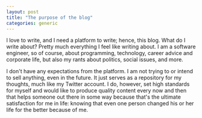 ```yaml
---
layout: post
title: "The purpose of the blog"
categories: generic
---
```



I love to write, and I need a platform to write; hence, this blog. What do I write about? Pretty much everything I feel like writing about. I am a software engineer, so of course, about programming, technology, career advice and corporate life, but also my rants about politics, social issues, and more.

I don't have any expectations from the platform. I am not trying to or intend to sell anything, even in the future. It just serves as a repository for my thoughts, much like my Twitter account. I do, however, set high standards for myself and would like to produce quality content every now and then that helps someone out there in some way because that's the ultimate satisfaction for me in life: knowing that even one person changed his or her life for the better because of me.
